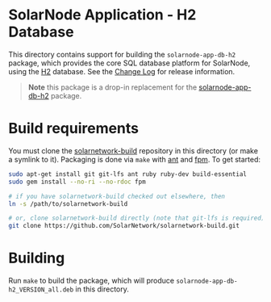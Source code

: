 # SolarNode Application - H2 Database

This directory contains support for building the `solarnode-app-db-h2` package, which provides
the core SQL database platform for SolarNode, using the [H2][h2] database.  See the
[Change Log](./CHANGELOG.md) for release information.

> **Note** this package is a drop-in replacement for the
> [solarnode-app-db-h2](../../solarnode-app-db-derby/debian) package.

# Build requirements

You must clone the [solarnetwork-build][sn-build] repository in this directory (or make a symlink
to it). Packaging is done via `make` with [ant][ant] and [fpm][fpm]. To get started:

```sh
sudo apt-get install git git-lfs ant ruby ruby-dev build-essential
sudo gem install --no-ri --no-rdoc fpm

# if you have solarnetwork-build checked out elsewhere, then
ln -s /path/to/solarnetwork-build

# or, clone solarnetwork-build directly (note that git-lfs is required)
git clone https://github.com/SolarNetwork/solarnetwork-build.git
```

# Building

Run `make` to build the package, which will produce `solarnode-app-db-h2_VERSION_all.deb` in
this directory.

[ant]: https://ant.apache.org/
[h2]: https://h2database.com/
[fpm]: https://github.com/jordansissel/fpm
[sn-build]: https://github.com/SolarNetwork/solarnetwork-build/

